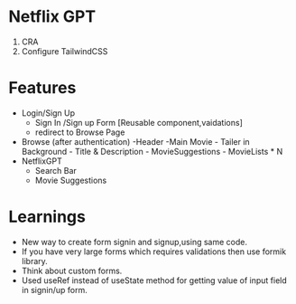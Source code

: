 # Netflix GPT

1. CRA
2. Configure TailwindCSS


# Features
- Login/Sign Up
    - Sign In /Sign up Form [Reusable component,vaidations]
    - redirect to Browse Page
- Browse (after authentication)
    -Header
    -Main Movie
        - Tailer in Background
        - Title & Description
        - MovieSuggestions
            - MovieLists * N
- NetflixGPT
    - Search Bar
    - Movie Suggestions


# Learnings
- New way to create form signin and signup,using same code.
- If you have very large forms which requires validations then use formik library.
- Think about custom forms.
- Used useRef instead of useState method for getting value of input field in signin/up form.
